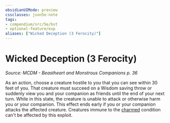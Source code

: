 ```yaml
---
obsidianUIMode: preview
cssclasses: json5e-note
tags:
- compendium/src/5e/bst
- optional-feature/exp
aliases: ["Wicked Deception (3 Ferocity)"]
---
```

# Wicked Deception (3 Ferocity)
*Source: MCDM - Beastheart and Monstrous Companions p. 36* 

As an action, choose a creature hostile to you that you can see within 30 feet of you. That creature must succeed on a Wisdom saving throw or suddenly view you and your companion as friends until the end of your next turn. While in this state, the creature is unable to attack or otherwise harm you or your companion. This effect ends early if you or your companion attacks the affected creature. Creatures immune to the [charmed](../../Rules%20&%20Options/5e%20Rules/conditions.md##charmed) condition can't be affected by this exploit.